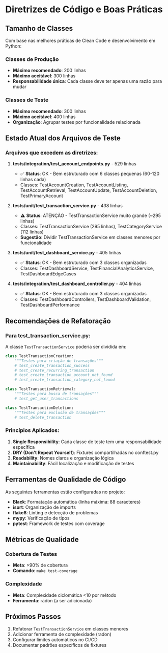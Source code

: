 # Diretrizes de Código e Boas Práticas

## Tamanho de Classes

Com base nas melhores práticas de Clean Code e desenvolvimento em Python:

### Classes de Produção
- **Máximo recomendado**: 200 linhas
- **Máximo aceitável**: 300 linhas  
- **Responsabilidade única**: Cada classe deve ter apenas uma razão para mudar

### Classes de Teste
- **Máximo recomendado**: 300 linhas
- **Máximo aceitável**: 400 linhas
- **Organização**: Agrupar testes por funcionalidade relacionada

## Estado Atual dos Arquivos de Teste

### Arquivos que excedem as diretrizes:

1. **tests/integration/test_account_endpoints.py** - 529 linhas
   - ✅ **Status**: OK - Bem estruturado com 6 classes pequenas (60-120 linhas cada)
   - Classes: TestAccountCreation, TestAccountListing, TestAccountRetrieval, TestAccountUpdate, TestAccountDeletion, TestPrimaryAccount

2. **tests/unit/test_transaction_service.py** - 438 linhas  
   - ⚠️ **Status**: ATENÇÃO - TestTransactionService muito grande (~295 linhas)
   - Classes: TestTransactionService (295 linhas), TestCategoryService (112 linhas)
   - **Sugestão**: Dividir TestTransactionService em classes menores por funcionalidade

3. **tests/unit/test_dashboard_service.py** - 405 linhas
   - ✅ **Status**: OK - Bem estruturado com 3 classes organizadas
   - Classes: TestDashboardService, TestFinancialAnalyticsService, TestDashboardEdgeCases

4. **tests/integration/test_dashboard_controller.py** - 404 linhas
   - ✅ **Status**: OK - Bem estruturado com 3 classes organizadas  
   - Classes: TestDashboardControllers, TestDashboardValidation, TestDashboardPerformance

## Recomendações de Refatoração

### Para test_transaction_service.py:

A classe `TestTransactionService` poderia ser dividida em:

```python
class TestTransactionCreation:
    """Testes para criação de transações"""
    # test_create_transaction_success
    # test_create_recurring_transaction  
    # test_create_transaction_account_not_found
    # test_create_transaction_category_not_found

class TestTransactionRetrieval:
    """Testes para busca de transações"""
    # test_get_user_transactions

class TestTransactionDeletion:
    """Testes para exclusão de transações"""
    # test_delete_transaction
```

### Princípios Aplicados:

1. **Single Responsibility**: Cada classe de teste tem uma responsabilidade específica
2. **DRY (Don't Repeat Yourself)**: Fixtures compartilhadas no conftest.py
3. **Readability**: Nomes claros e organização lógica
4. **Maintainability**: Fácil localização e modificação de testes

## Ferramentas de Qualidade de Código

As seguintes ferramentas estão configuradas no projeto:

- **Black**: Formatação automática (linha máxima: 88 caracteres)
- **isort**: Organização de imports
- **flake8**: Linting e detecção de problemas
- **mypy**: Verificação de tipos
- **pytest**: Framework de testes com coverage

## Métricas de Qualidade

### Cobertura de Testes
- **Meta**: >90% de cobertura
- **Comando**: `make test-coverage`

### Complexidade
- **Meta**: Complexidade ciclomática <10 por método
- **Ferramenta**: radon (a ser adicionada)

## Próximos Passos

1. Refatorar `TestTransactionService` em classes menores
2. Adicionar ferramenta de complexidade (radon)
3. Configurar limites automáticos no CI/CD
4. Documentar padrões específicos de fixtures
